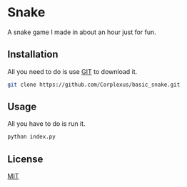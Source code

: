 # Snake

A snake game I made in about an hour just for fun.

## Installation

All you need to do is use [GIT](https://git-scm.com/) to download it.

```bash
git clone https://github.com/Corplexus/basic_snake.git
```

## Usage
All you have to do is run it.

```python
python index.py
```


## License
[MIT](https://choosealicense.com/licenses/mit/)
